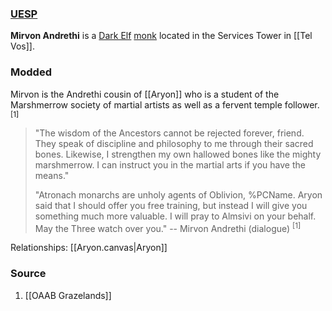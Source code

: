 ### [UESP](https://en.uesp.net/wiki/Morrowind:Mirvon_Andrethi)
**Mirvon Andrethi** is a [Dark Elf](https://en.uesp.net/wiki/Morrowind:Dark_Elf "Morrowind:Dark Elf") [monk](https://en.uesp.net/wiki/Morrowind:Monk_Service "Morrowind:Monk Service") located in the Services Tower in [[Tel Vos]].
### Modded
Mirvon is the Andrethi cousin of [[Aryon]] who is a student of the Marshmerrow society of martial artists as well as a fervent temple follower. <sup>[1]</sup>

> "The wisdom of the Ancestors cannot be rejected forever, friend. They speak of discipline and philosophy to me through their sacred bones. Likewise, I strengthen my own hallowed bones like the mighty marshmerrow. I can instruct you in the martial arts if you have the means."
> 
> "Atronach monarchs are unholy agents of Oblivion, %PCName. Aryon said that I should offer you free training, but instead I will give you something much more valuable. I will pray to Almsivi on your behalf. May the Three watch over you."
> -- Mirvon Andrethi (dialogue) <sup>[1]</sup>

Relationships: [[Aryon.canvas|Aryon]]
### Source
1. [[OAAB Grazelands]]